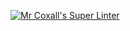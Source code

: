 [![Mr Coxall's Super Linter](https://github.com/ICS3U-Programming-Tomi-O/Unit1-02-Python/workflows/Mr%20Coxall's%20Super%20Linter/badge.svg)](https://github.com/ICS3U-Programming-Tomi-O/Unit1-02-Python/actions/)
